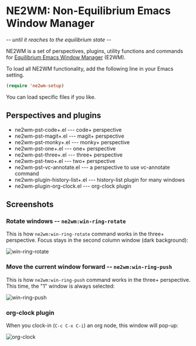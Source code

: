 # NE2WM: Non-Equilibrium Emacs Window Manager

*-- until it reaches to the equilibrium state --*

NE2WM is a set of perspectives, plugins, utility functions and commands for [Equilibrium Emacs Window Manager](https://github.com/kiwanami/emacs-window-manager) (E2WM).


To load all NE2WM functionality, add the following line in your Emacs setting.

```lisp
(require 'ne2wm-setup)
```

You can load specific files if you like.


## Perspectives and plugins

<!--[[[cog
import cog
from glob import glob
files = (sorted(glob('ne2wm-pst-*.el')) +
         sorted(glob('ne2wm-plugin-*.el')))
line0 = (file(f).readline().strip(';;;').strip() for f in files)

cog.outl('')
cog.outl('\n'.join(map('+ {0}'.format, line0)))
cog.outl('')
]]]-->

+ ne2wm-pst-code+.el --- code+ perspective
+ ne2wm-pst-magit+.el --- magit+ perspective
+ ne2wm-pst-monky+.el --- monky+ perspective
+ ne2wm-pst-one+.el --- one+ perspective
+ ne2wm-pst-three+.el --- three+ perspective
+ ne2wm-pst-two+.el --- two+ perspective
+ ne2wm-pst-vc-annotate.el --- a perspective to use vc-annotate command
+ ne2wm-plugin-history-list+.el --- history-list plugin for many windows
+ ne2wm-plugin-org-clock.el --- org-clock plugin

<!--[[[end]]]-->


## Screenshots

### Rotate windows -- `ne2wm:win-ring-rotate`

This is how `ne2wm:win-ring-rotate` command works in the three+ perspective.
Focus stays in the second column window (dark background):

![win-ring-rotate](http://i.imgur.com/lnwYa.gif)


### Move the current window forward -- `ne2wm:win-ring-push`

This is how `ne2wm:win-ring-push` command works in the three+ perspective.
This time, the "1" window is always selected:

![win-ring-push](http://i.imgur.com/Mt1WI.gif)


### org-clock plugin

When you clock-in (`C-c C-x C-i`) an org node, this window will pop-up:

![org-clock](http://i.imgur.com/IZMIj.png)
